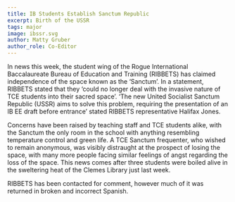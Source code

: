 ```yaml
---
title: IB Students Establish Sanctum Republic
excerpt: Birth of the USSR
tags: major
image: ibssr.svg
author: Matty Gruber
author_role: Co-Editor
---
```


In news this week, the student wing of the Rogue International Baccalaureate
Bureau of Education and Training (RIBBETS) has claimed independence of the space
known as the ‘Sanctum’. In a statement, RIBBETS stated that they ‘could no
longer deal with the invasive nature of TCE students into their sacred space’.
‘The new United Socialist Sanctum Republic (USSR) aims to solve this problem,
requiring the presentation of an IB EE draft before entrance’ stated RIBBETS
representative Halifax Jones. 

Concerns have been raised by teaching staff and TCE students alike, with the
Sanctum the only room in the school with anything resembling temperature control
and green life. A TCE Sanctum frequenter, who wished to remain anonymous, was
visibly distraught at the prospect of losing the space, with many more people
facing similar feelings of angst regarding the loss of the space. This news
comes after three students were boiled alive in the sweltering heat of the
Clemes Library just last week. 

RIBBETS has been contacted for comment, however much of it was returned in
broken and incorrect Spanish. 
